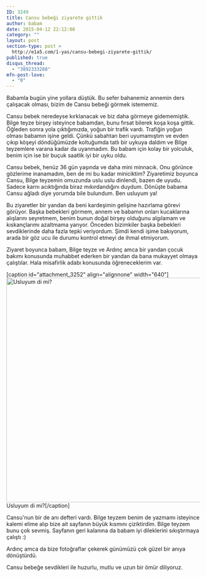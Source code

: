 ```yaml
---
ID: 3249
title: Cansu bebeği ziyarete gittik
author: babam
date: 2015-04-12 22:12:08
category: ""
layout: post
section-type: post >
  http://e1a5.com/1-yas/cansu-bebegi-ziyarete-gittik/
published: true
disqus_thread:
  - "3892333288"
mfn-post-love:
  - "0"
---
```

Babamla bugün yine yollara düştük. Bu sefer bahanemiz annemin ders çalışacak olması, bizim de Cansu bebeği görmek istememiz.

Cansu bebek neredeyse kırklanacak ve biz daha görmeye gidememiştik. Bilge teyze birşey isteyince babamdan, bunu fırsat bilerek koşa koşa gittik. Öğleden sonra yola çıktığımızda, yoğun bir trafik vardı. Trafiğin yoğun olması babamın işine geldi. Çünkü sabahtan beri uyumamıştım ve evden çıkıp köşeyi döndüğümüzde koltuğumda tatlı bir uykuya daldım ve Bilge teyzemlere varana kadar da uyanmadım. Bu babam için kolay bir yolculuk, benim için ise bir buçuk saatlik iyi bir uyku oldu.

Cansu bebek, henüz 36 gün yaşında ve daha mini minnacık. Onu görünce gözlerime inanamadım, ben de mi bu kadar miniciktim? Ziyaretimiz boyunca Cansu, Bilge teyzemin omuzunda uslu uslu dinlendi, bazen de uyudu. Sadece karnı acıktığında biraz mıkırdandığını duydum. Dönüşte babama Cansu ağladı diye yorumda bile bulundum. Ben usluyum ya!

Bu ziyaretler bir yandan da beni kardeşimin gelişine hazırlama görevi görüyor. Başka bebekleri görmem, annem ve babamın onları kucaklarına alışlarını seyretmem, benim bunun doğal birşey olduğunu algılamam ve kıskançlarımı azaltmama yarıyor. Önceden bizimkiler başka bebekleri sevdiklerinde daha fazla tepki veriyordum. Şimdi kendi işime bakıyorum, arada bir göz ucu ile durumu kontrol etmeyi de ihmal etmiyorum.

Ziyaret boyunca babam, Bilge teyze ve Ardınç amca bir yandan çocuk bakımı konusunda muhabbet ederken bir yandan da bana mukayyet olmaya çalıştılar. Hala misafirlik adabı konusunda öğreneceklerim var.

[caption id="attachment_3252" align="alignnone" width="640"]<a href="http://e1a5.com/wp-content/uploads/2015/04/usluyum_dimi.jpg"><img class="wp-image-3252 size-full" src="http://e1a5.com/wp-content/uploads/2015/04/usluyum_dimi.jpg" alt="Usluyum di mi?" width="640" height="586" /></a> Usluyum di mi?[/caption]

Cansu'nun bir de anı defteri vardı. Bilge teyzem benim de yazmamı isteyince kalemi elime alıp bize ait sayfanın büyük kısmını çiziktirdim. Bilge teyzem bunu çok sevmiş. Sayfanın geri kalanına da babam iyi dileklerini sıkıştırmaya çalıştı :)

Ardınç amca da bize fotoğraflar çekerek günümüzü çok güzel bir anıya dönüştürdü.

Cansu bebeğe sevdikleri ile huzurlu, mutlu ve uzun bir ömür diliyoruz.

&nbsp;
